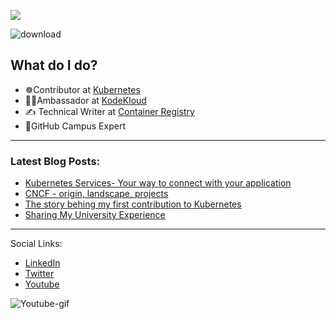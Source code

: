 ![](https://komarev.com/ghpvc/?username=NitishKumar06&color=blue&style=plastic)

![download](https://user-images.githubusercontent.com/86051118/219541058-2333a156-367a-4a4a-83d7-082176d96d96.png)

## What do I do?

- ☸️Contributor at [Kubernetes](https://kubernetes.io/) 
- 🧑‍🎓Ambassador at [KodeKloud](https://kodekloud.com/)
- ✍️ Technical Writer at [Container Registry](https://container-registry.com/)
- 🚩GitHub Campus Expert 

---

### Latest Blog Posts:
  <!-- BLOG-POST-LIST:START -->
  - [Kubernetes Services- Your way to connect with your application](https://nitishblog.hashnode.dev/kubernetes-services-your-way-to-connect-with-your-application)
  - [CNCF - origin, landscape, projects](https://nitishblog.hashnode.dev/what-is-cncf-origin-landscape-projects)
  - [The story behing my first contribution to Kubernetes](https://nitishblog.hashnode.dev/the-story-behind-my-first-contribution-to-kubernetes)
  - [Sharing My University Experience](https://nitishblog.hashnode.dev/sharing-my-university-experience-nitish-kumar)
  <!-- BLOG-POST-LIST:END -->
  
  ---

<!--  -->

Social Links:

- [LinkedIn](https://www.linkedin.com/in/nitishkumar06/)
- [Twitter](https://twitter.com/Nitishtwt06)
- [Youtube](https://www.youtube.com/channel/UCEWyvmnnZpfzU9cKLErAu_Q)

![Youtube-gif](https://github.com/NitishKumar06/NitishKumar06/blob/main/ezgif-1-dddc365b19.gif)
